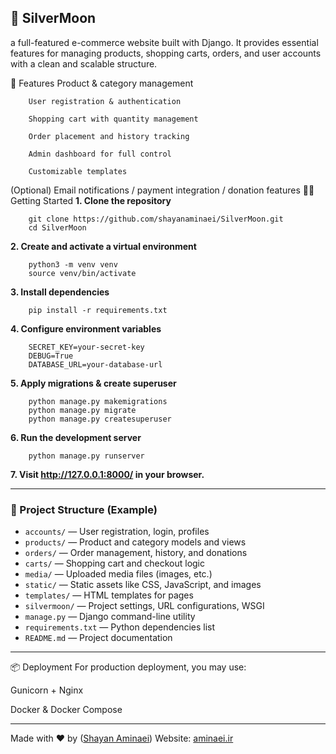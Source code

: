 **🛒 SilverMoon**
-------------------

a full-featured e-commerce website built with Django. It provides essential features for managing products, shopping carts, orders, and user accounts with a clean and scalable structure.

🚀 Features
        Product & category management

        User registration & authentication

        Shopping cart with quantity management

        Order placement and history tracking

        Admin dashboard for full control

        Customizable templates

(Optional) Email notifications / payment integration / donation features
🧑‍💻 Getting Started
**1. Clone the repository**
```
    git clone https://github.com/shayanaminaei/SilverMoon.git
    cd SilverMoon
```
**2. Create and activate a virtual environment**
```
    python3 -m venv venv
    source venv/bin/activate

```
**3. Install dependencies**
```
    pip install -r requirements.txt
```
**4. Configure environment variables**
```
    SECRET_KEY=your-secret-key
    DEBUG=True
    DATABASE_URL=your-database-url
```
**5. Apply migrations & create superuser**
```
    python manage.py makemigrations
    python manage.py migrate
    python manage.py createsuperuser
```
**6. Run the development server**
```
    python manage.py runserver
```
**7. Visit http://127.0.0.1:8000/ in your browser.**

---------------------------

### 🧩 Project Structure (Example)

- `accounts/` — User registration, login, profiles  
- `products/` — Product and category models and views  
- `orders/` — Order management, history, and donations  
- `carts/` — Shopping cart and checkout logic  
- `media/` — Uploaded media files (images, etc.)  
- `static/` — Static assets like CSS, JavaScript, and images  
- `templates/` — HTML templates for pages  
- `silvermoon/` — Project settings, URL configurations, WSGI  
- `manage.py` — Django command-line utility  
- `requirements.txt` — Python dependencies list  
- `README.md` — Project documentation  

---------------------------------
📦 Deployment
For production deployment, you may use:

Gunicorn + Nginx

Docker & Docker Compose

---------------
Made with ❤️ by ([Shayan Aminaei](https://github.com/shayanaminaei))  Website: [aminaei.ir](aminaei.ir)
